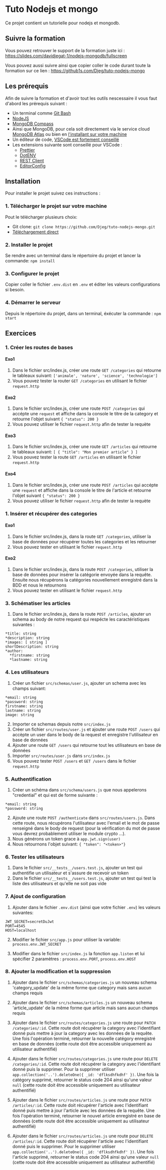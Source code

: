 # Tuto Nodejs et mongo

Ce projet contient un tutorielle pour nodejs et
mongodb.

## Suivre la formation

Vous pouvez retrouver le support de la formation
juste ici : https://slides.com/davidjegat-1/nodejs-mongodb/fullscreen

Vous pouvez aussi suivre ainsi que copier coller
le code durant toute la formation sur ce lien :
https://github1s.com/Djeg/tuto-nodejs-mongo

## Les prérequis

Afin de suivre la formation et d'avoir tout les outils
nescessaire il vous faut d'abord les prérequis suivant :

- Un terminal comme [Git Bash](https://gitforwindows.org/)
- [NodeJS](https://nodejs.org/en/download/)
- [MongoDB Compass](https://www.mongodb.com/fr-fr/products/compass)
- Ainsi que MongoDB, pour cela soit directement via
  le service cloud [MongoDB Atlas](https://www.mongodb.com/fr-fr/cloud/atlas) ou bien en [l'installant sur
  votre machine](https://www.mongodb.com/try/download/community)
- Un éditeur de code, [VSCode est fortement conseillé](https://code.visualstudio.com/)
- Les extensions suivante sont conseillé pour VSCode :
  - [Prettier](https://marketplace.visualstudio.com/items?itemName=esbenp.prettier-vscode)
  - [DotENV](https://marketplace.visualstudio.com/items?itemName=esbenp.prettier-vscode)
  - [REST Client](https://marketplace.visualstudio.com/items?itemName=humao.rest-client)
  - [EditorConfig](https://marketplace.visualstudio.com/items?itemName=EditorConfig.EditorConfig)

## Installation

Pour installer le projet suivez ces instructions :

### 1. Télécharger le projet sur votre machine

Pout le télécharger plusieurs choix:

- Git clone: `git clone https://github.com/Djeg/tuto-nodejs-mongo.git`
- [Téléchargement direct](https://github.com/Djeg/tuto-nodejs-mongo/archive/refs/heads/main.zip)

### 2. Installer le projet

Se rendre avec un terminal dans le répertoire du projet
et lancer la commande: `npm install`

### 3. Configurer le projet

Copier coller le fichier `.env.dist` en `.env` et éditer
les valeurs configurations si besoin.

### 4. Démarrer le serveur

Depuis le répertoire du projet, dans un terminal, éxécuter
la commande : `npm start`

## Exercices

### 1. Créer les routes de bases

#### Exo1

1. Dans le fichier src/index.js, créer une route
   `GET /categories` qui retourne le tableaux suivant:
   `['animale', 'nature', 'science', 'technologie']`
2. Vous pouvez tester la router `GET /categories` en
   utilisant le fichier `request.http`

#### Exo2

1. Dans le fichier src/index.js, créer une route
   `POST /categories` qui accépte une `request` et
   affiche dans la console le titre de la category
   et retourne l'objet suivant `{ "status": 200 }`
2. Vous pouvez utiliser le fichier `request.http`
   afin de tester la requète

#### Exo3

1. Dans le fichier src/index.js, créer une route
   `GET /articles` qui retourne le tableaux suivant:
   `[ { "title": "Mon premier article" } ]`
2. Vous pouvez tester la route `GET /articles` en
   utilisant le fichier `request.http`

#### Exo4

1. Dans le fichier src/index.js, créer une route
   `POST /articles` qui accépte une `request` et
   affiche dans la console le titre de l'article
   et retourne l'objet suivant `{ "status": 200 }`
2. Vous pouvez utiliser le fichier `request.http`
   afin de tester la requète

### 1. Insérer et récupérer des categories

#### Exo1

1. Dans le fichier src/index.js, dans la route
   `GET /categories`, utiliser la base de données
   pour récupérer toutes les categories et les
   retourner
2. Vous pouvez tester en utilisant le fichier
   `request.http`

#### Exo2

1. Dans le fichier src/index.js, dans la route
   `POST /categories`, utiliser la base de données
   pour insérer la catégorie envoyée dans la requête.
   Ensuite nous récupérons la catégories nouvellement
   enregistré dans la BDD et nous le retournons
2. Vous pouvez tester en utilisant le fichier
   `request.http`

### 3. Schématiser les articles

1. Dans le fichier src/index.js, dans la route
   `POST /articles`, ajouter un schema au body de
   notre request qui respécte les caractéristiques
   suivantes :

```
*title: string
*description: string
*images: [ string ]
shortDescription: string
*author:
  *firstname: string
  *lastname: string
```

### 4. Les utilisateurs

1. Créer un fichier `src/schemas/user.js`, ajouter un schema
   avec les champs suivant:

```
*email: string
*password: string
firstname: string
lastname: string
image: string
```

2. Importer ce schemas depuis notre `src/index.js`
3. Créer un fichier `src/routes/user.js` et ajouter une route
   `POST /users` qui accèpte un user dans le body de la request
   et enregistre l'utilisateur en base de données
4. Ajouter une route `GET /users` qui retourne tout les utilisateurs
   en base de données
5. Importer `src/routes/user.js` dans `src/index.js`
6. Vous pouvez tester `POST /users` et `GET /users` dans le fichier
   `request.http`

### 5. Authentification

1. Créer un schéma dans `src/schema/users.js` que nous appelerons
   "credential" et qui est de forme suivante :

```
*email: string
*password: string
```

2. Ajoute une route `POST /authenticate` dans `src/routes/users.js`. Dans
   cette route, nous récupérons l'utilisateur avec l'email et le mot de passe
   renseigné dans le body de request (pour la vérification du mot de passe
   vous devrez probablement utiliser le module crypto ...).
3. Nous générons un token grace à `app.jwt.sign(user)`
4. Nous retournons l'objet suivant: `{ "token": "<token>"}`

### 6. Tester les utilisateurs

1. Dans le fichier `src/__tests__/users.test.js`, ajouter un test qui
   authentifie un utilisateur et s'assure de recevoir un token
1. Dans le fichier `src/__tests__/users.test.js`, ajouter un test qui
   test la liste des utilisateurs et qu'elle ne soit pas vide

### 7. Ajout de configuration

1. Ajouter dans le fichier `.env.dist` (ainsi que votre fichier `.env`) les
   valeurs suivantes:

```
JWT_SECRET=secretDuJwt
PORT=4545
HOST=localhost
```

2. Modifier le fichier `src/app.js` pour utiliser la variable: `process.env.JWT_SECRET`

3. Modifier dans le fichier `src/index.js` la fonction `app.listen` et lui
   spécifier 2 paramètres : `process.env.PORT`, `process.env.HOST`

### 8. Ajouter la modification et la suppression

1. Ajouter dans le fichier `src/schemas/categories.js` un nouveau
   schema 'category_update' de la même forme que category mais sans
   aucun champs requis

2. Ajouter dans le fichier `src/schemas/articles.js` un nouveau
   schema 'article_update' de la même forme que article mais sans
   aucun champs requis

3. Ajouter dans le fichier `src/routes/categories.js` une route pour
   `PATCH /categories/:id`. Cette route doit récupérer la category avec l'identifiant
   donné puis mettre à jour la category avec les données de
   la requête. Une fois l'opération terminé, retourner la nouvelle catégory
   enregistré en base de données (cette route doit être accessible uniquement
   au utilisateur authentifié)

4. Ajouter dans le fichier `src/routes/categories.js` une route pour
   `DELETE /categories/:id`. Cette route doit récupérer la category avec l'identifiant
   donné puis la supprimer. Pour la supprimer utiliser `app.collection('..').deleteOne({ _id: 'dflksdhfkdhf' })`. Une fois la catégory supprimé, retourner
   le status code 204 ainsi qu'une valeur `null` (cette route doit être accessible uniquement
   au utilisateur authentifié)

5. Ajouter dans le fichier `src/routes/articles.js` une route pour
   `PATCH /articles/:id`. Cette route doit récupérer l'article avec l'identifiant
   donné puis mettre à jour l'article avec les données de
   la requête. Une fois l'opération terminé, retourner le nouvel article
   enregistré en base de données (cette route doit être accessible uniquement
   au utilisateur authentifié)

6. Ajouter dans le fichier `src/routes/articles.js` une route pour
   `DELETE /articles/:id`. Cette route doit récupérer l'article avec l'identifiant
   donné puis le supprimer. Pour le supprimer utiliser `app.collection('..').deleteOne({ _id: 'dflksdhfkdhf' })`. Une fois l'article supprimé, retourner
   le status code 204 ainsi qu'une valeur `null` (cette route doit être accessible uniquement
   au utilisateur authentifié)

